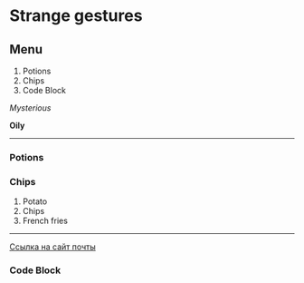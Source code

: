 # Strange gestures

## Menu

  1. Potions
  2. Chips
  3. Code Block

   *Mysterious*

   **Oily**

   ---
### Potions

### Chips

 1. Potato
 2. Chips
 3. French fries
 ---
 [Ссылка на сайт почты](http://mail.ru/)

### Code Block
